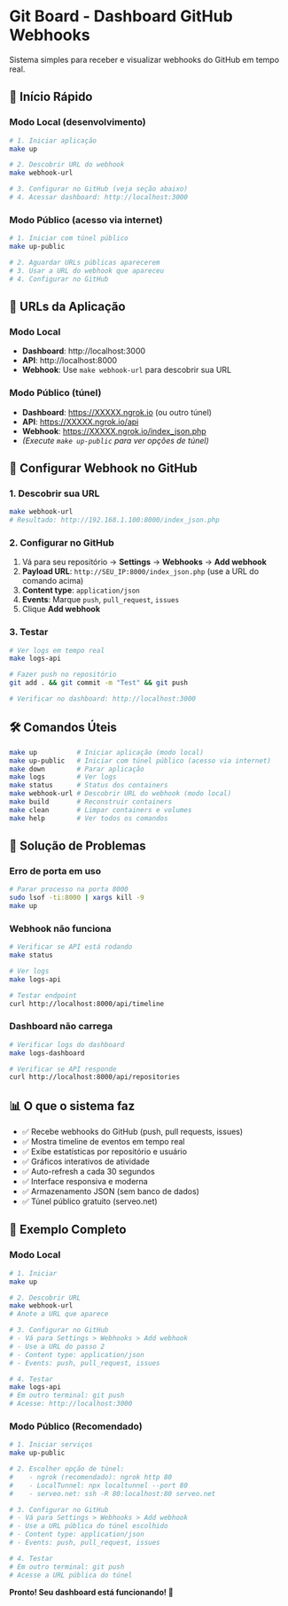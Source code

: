 # Git Board - Dashboard GitHub Webhooks

Sistema simples para receber e visualizar webhooks do GitHub em tempo real.

## 🚀 **Início Rápido**

### **Modo Local (desenvolvimento)**
```bash
# 1. Iniciar aplicação
make up

# 2. Descobrir URL do webhook
make webhook-url

# 3. Configurar no GitHub (veja seção abaixo)
# 4. Acessar dashboard: http://localhost:3000
```

### **Modo Público (acesso via internet)**
```bash
# 1. Iniciar com túnel público
make up-public

# 2. Aguardar URLs públicas aparecerem
# 3. Usar a URL do webhook que apareceu
# 4. Configurar no GitHub
```

## 📍 **URLs da Aplicação**

### **Modo Local**
- **Dashboard**: http://localhost:3000
- **API**: http://localhost:8000
- **Webhook**: Use `make webhook-url` para descobrir sua URL

### **Modo Público (túnel)**
- **Dashboard**: https://XXXXX.ngrok.io (ou outro túnel)
- **API**: https://XXXXX.ngrok.io/api
- **Webhook**: https://XXXXX.ngrok.io/index_json.php
- *(Execute `make up-public` para ver opções de túnel)*

## 🔗 **Configurar Webhook no GitHub**

### **1. Descobrir sua URL**
```bash
make webhook-url
# Resultado: http://192.168.1.100:8000/index_json.php
```

### **2. Configurar no GitHub**
1. Vá para seu repositório → **Settings** → **Webhooks** → **Add webhook**
2. **Payload URL**: `http://SEU_IP:8000/index_json.php` (use a URL do comando acima)
3. **Content type**: `application/json`
4. **Events**: Marque `push`, `pull_request`, `issues`
5. Clique **Add webhook**

### **3. Testar**
```bash
# Ver logs em tempo real
make logs-api

# Fazer push no repositório
git add . && git commit -m "Test" && git push

# Verificar no dashboard: http://localhost:3000
```

## 🛠️ **Comandos Úteis**

```bash
make up          # Iniciar aplicação (modo local)
make up-public   # Iniciar com túnel público (acesso via internet)
make down        # Parar aplicação
make logs        # Ver logs
make status      # Status dos containers
make webhook-url # Descobrir URL do webhook (modo local)
make build       # Reconstruir containers
make clean       # Limpar containers e volumes
make help        # Ver todos os comandos
```

## 🔧 **Solução de Problemas**

### **Erro de porta em uso**
```bash
# Parar processo na porta 8000
sudo lsof -ti:8000 | xargs kill -9
make up
```

### **Webhook não funciona**
```bash
# Verificar se API está rodando
make status

# Ver logs
make logs-api

# Testar endpoint
curl http://localhost:8000/api/timeline
```

### **Dashboard não carrega**
```bash
# Verificar logs do dashboard
make logs-dashboard

# Verificar se API responde
curl http://localhost:8000/api/repositories
```

## 📊 **O que o sistema faz**

- ✅ Recebe webhooks do GitHub (push, pull requests, issues)
- ✅ Mostra timeline de eventos em tempo real
- ✅ Exibe estatísticas por repositório e usuário
- ✅ Gráficos interativos de atividade
- ✅ Auto-refresh a cada 30 segundos
- ✅ Interface responsiva e moderna
- ✅ Armazenamento JSON (sem banco de dados)
- ✅ Túnel público gratuito (serveo.net)

## 🎯 **Exemplo Completo**

### **Modo Local**
```bash
# 1. Iniciar
make up

# 2. Descobrir URL
make webhook-url
# Anote a URL que aparece

# 3. Configurar no GitHub
# - Vá para Settings > Webhooks > Add webhook
# - Use a URL do passo 2
# - Content type: application/json
# - Events: push, pull_request, issues

# 4. Testar
make logs-api
# Em outro terminal: git push
# Acesse: http://localhost:3000
```

### **Modo Público (Recomendado)**
```bash
# 1. Iniciar serviços
make up-public

# 2. Escolher opção de túnel:
#    - ngrok (recomendado): ngrok http 80
#    - LocalTunnel: npx localtunnel --port 80
#    - serveo.net: ssh -R 80:localhost:80 serveo.net

# 3. Configurar no GitHub
# - Vá para Settings > Webhooks > Add webhook
# - Use a URL pública do túnel escolhido
# - Content type: application/json
# - Events: push, pull_request, issues

# 4. Testar
# Em outro terminal: git push
# Acesse a URL pública do túnel
```

**Pronto! Seu dashboard está funcionando! 🎉**
